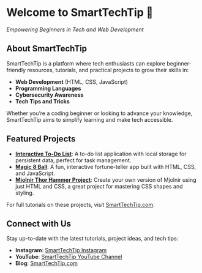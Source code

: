 

# Welcome to SmartTechTip 🚀  
*Empowering Beginners in Tech and Web Development*

## About SmartTechTip

SmartTechTip is a platform where tech enthusiasts can explore beginner-friendly resources, tutorials, and practical projects to grow their skills in:
- **Web Development** (HTML, CSS, JavaScript)
- **Programming Languages**
- **Cybersecurity Awareness**
- **Tech Tips and Tricks**

Whether you’re a coding beginner or looking to advance your knowledge, SmartTechTip aims to simplify learning and make tech accessible.

## Featured Projects

- **[Interactive To-Do List](link-to-project)**: A to-do list application with local storage for persistent data, perfect for task management.
- **[Magic 8 Ball](link-to-project)**: A fun, interactive fortune-teller app built with HTML, CSS, and JavaScript.
- **[Mjolnir Thor Hammer Project](link-to-project)**: Create your own version of Mjolnir using just HTML and CSS, a great project for mastering CSS shapes and styling.

For full tutorials on these projects, visit [SmartTechTip.com](https://www.smarttechtip.com/).

## Connect with Us

Stay up-to-date with the latest tutorials, project ideas, and tech tips:
- **Instagram**: [SmartTechTip Instagram](https://www.instagram.com/smarttechtip)
- **YouTube**: [SmartTechTip YouTube Channel](https://www.youtube.com/smarttechtip)
- **Blog**: [SmartTechTip.com](https://www.smarttechtip.com/)


<!--
**smarttechtip/smarttechtip** is a ✨ _special_ ✨ repository because its `README.md` (this file) appears on your GitHub profile.

Here are some ideas to get you started:

- 🔭 I’m currently working on ...
- 🌱 I’m currently learning ...
- 👯 I’m looking to collaborate on ...
- 🤔 I’m looking for help with ...
- 💬 Ask me about ...
- 📫 How to reach me: ...
- 😄 Pronouns: ...
- ⚡ Fun fact: ...
-->
